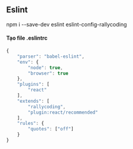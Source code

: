 ## Eslint
npm i --save-dev eslint eslint-config-rallycoding

#### Tạo file .eslintrc
```js
{
    "parser": "babel-eslint",
    "env": {
        "node": true,
        "browser": true
    },
    "plugins": [
        "react"
    ],
    "extends": [
        "rallycoding",
        "plugin:react/recommended"
    ],
    "rules": {
        "quotes": ["off"]
    }
}
```
